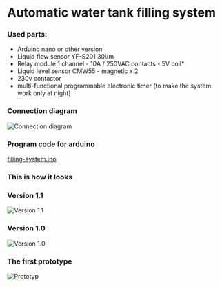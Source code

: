 # Automatic water tank filling system

### Used parts:
* Arduino nano or other version
* Liquid flow sensor YF-S201 30l/m
* Relay module 1 channel - 10A / 250VAC contacts - 5V coil*
* Liquid level sensor CMW55 - magnetic x 2
* 230v contactor
* multi-functional programmable electronic timer (to make the system work only at night)

### Connection diagram
![Connection diagram](http://url/to/img.png)

### Program code for arduino
[filling-system.ino](https://github.com/stanik120/Automatic-water-tank-filling-system/blob/master/filling-system.ino)

### This is how it looks

### Version 1.1
![Version 1.1](http://url/to/img.png)

### Version 1.0
![Version 1.0](http://url/to/img.png)

### The first prototype
![Prototyp](http://url/to/img.png)
